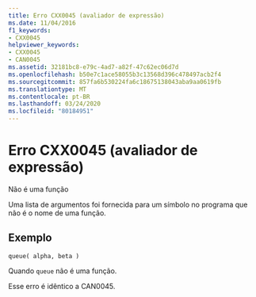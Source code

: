 ```yaml
---
title: Erro CXX0045 (avaliador de expressão)
ms.date: 11/04/2016
f1_keywords:
- CXX0045
helpviewer_keywords:
- CXX0045
- CAN0045
ms.assetid: 32181bc8-e79c-4ad7-a82f-47c62ec06d7d
ms.openlocfilehash: b50e7c1ace58055b3c13568d396c478497acb2f4
ms.sourcegitcommit: 857fa6b530224fa6c18675138043aba9aa0619fb
ms.translationtype: MT
ms.contentlocale: pt-BR
ms.lasthandoff: 03/24/2020
ms.locfileid: "80184951"
---
```

# <a name="expression-evaluator-error-cxx0045"></a>Erro CXX0045 (avaliador de expressão)

Não é uma função

Uma lista de argumentos foi fornecida para um símbolo no programa que não é o nome de uma função.

## <a name="example"></a>Exemplo

```
queue( alpha, beta )
```

Quando `queue` não é uma função.

Esse erro é idêntico a CAN0045.
